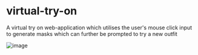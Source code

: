 # virtual-try-on
A virtual try on web-application which utilises the user's mouse click input to generate masks which can further be prompted to try a new outfit

![image](https://github.com/redknight648/virtual-try-on/assets/97392797/6dd6bce9-0831-452f-8e89-39cbb038f579)
